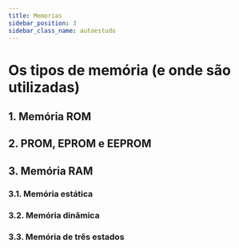 ```yaml
---
title: Memorias
sidebar_position: 3
sidebar_class_name: autoestudo
---
```


# Os tipos de memória (e onde são utilizadas)

## 1. Memória ROM

## 2. PROM, EPROM e EEPROM

## 3. Memória RAM

### 3.1. Memória estática

### 3.2. Memória dinâmica

### 3.3. Memória de três estados
